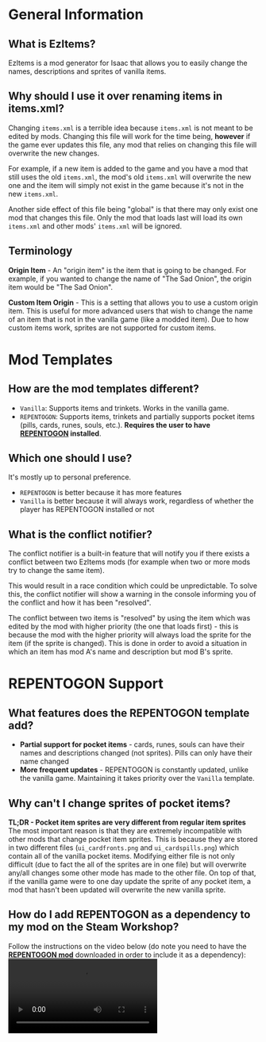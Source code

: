 # General Information

## What is EzItems?

EzItems is a mod generator for Isaac that allows you to easily change the names, descriptions and sprites of vanilla items.

## Why should I use it over renaming items in items.xml?

Changing `items.xml` is a terrible idea because `items.xml` is not meant to be edited by mods. Changing this file will work for the time being, **however** if the game ever updates this file, any mod that relies on changing this file will overwrite the new changes.

For example, if a new item is added to the game and you have a mod that still uses the old `items.xml`, the mod's old `items.xml` will overwrite the new one and the item will simply not exist in the game because it's not in the new `items.xml`.

Another side effect of this file being "global" is that there may only exist one mod that changes this file. Only the mod that loads last will load its own `items.xml` and other mods' `items.xml` will be ignored.

## Terminology

**Origin Item** - An "origin item" is the item that is going to be changed.
For example, if you wanted to change the name of "The Sad Onion", the origin item would be "The Sad Onion".

**Custom Item Origin** - This is a setting that allows you to use a custom origin item. This is useful for more advanced users that wish to change the name of an item that is not in the vanilla game (like a modded item). Due to how custom items work, sprites are not supported for custom items.

# Mod Templates

## How are the mod templates different?

- `Vanilla`: Supports items and trinkets. Works in the vanilla game.
- `REPENTOGON`: Supports items, trinkets and partially supports pocket items (pills, cards, runes, souls, etc.). **Requires the user to have [REPENTOGON](https://repentogon.com/) installed**.

## Which one should I use?

It's mostly up to personal preference.

- `REPENTOGON` is better because it has more features
- `Vanilla` is better because it will always work, regardless of whether the player has REPENTOGON installed or not

## What is the conflict notifier?

The conflict notifier is a built-in feature that will notify you if there exists a conflict between two EzItems mods (for example when two or more mods try to change the same item).

This would result in a race condition which could be unpredictable. To solve this, the conflict notifier will show a warning in the console informing you of the conflict and how it has been "resolved".

The conflict between two items is "resolved" by using the item which was edited by the mod with higher priority (the one that loads first) - this is because the mod with the higher priority will always load the sprite for the item (if the sprite is changed). This is done in order to avoid a situation in which an item has mod A's name and description but mod B's sprite.

# REPENTOGON Support

## What features does the REPENTOGON template add?

- **Partial support for pocket items** - cards, runes, souls can have their names and descriptions changed (not sprites). Pills can only have their name changed
- **More frequent updates** - REPENTOGON is constantly updated, unlike the vanilla game. Maintaining it takes priority over the `Vanilla` template.

## Why can't I change sprites of pocket items?

**TL;DR - Pocket item sprites are very different from regular item sprites**
The most important reason is that they are extremely incompatible with other mods that change pocket item sprites.
This is because they are stored in two different files (`ui_cardfronts.png` and `ui_cardspills.png`) which contain all of the vanilla pocket items.
Modifying either file is not only difficult (due to fact the all of the sprites are in one file) but will overwrite any/all changes some other mode has made to the other file.
On top of that, if the vanilla game were to one day update the sprite of any pocket item, a mod that hasn't been updated will overwrite the new vanilla sprite.

## How do I add REPENTOGON as a dependency to my mod on the Steam Workshop?

Follow the instructions on the video below (do note you need to have the **[REPENTOGON mod](https://steamcommunity.com/sharedfiles/filedetails/?id=3127536138)** downloaded in order to include it as a dependency):
<video controls class="mt-2" src="https://raw.githubusercontent.com/ddeeddii/eztools/main/static/ezitems/mod-dependency.mp4" type="video/mp4" /></video>
